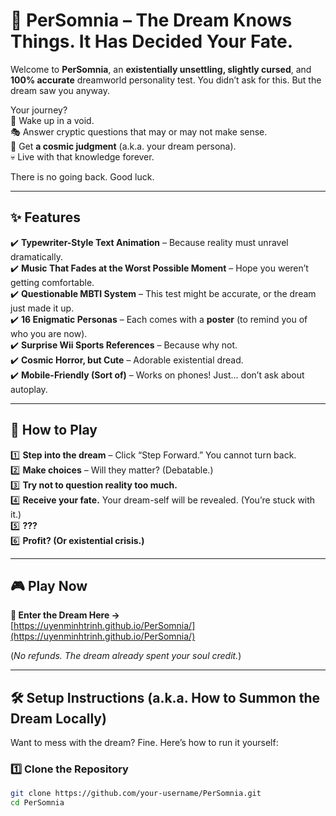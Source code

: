 # 🌙 **PerSomnia** – The Dream Knows Things. It Has Decided Your Fate.  

Welcome to **PerSomnia**, an **existentially unsettling, slightly cursed**, and **100% accurate** dreamworld personality test. You didn’t ask for this. But the dream saw you anyway.  

Your journey?  
🛌 Wake up in a void.  
🎭 Answer cryptic questions that may or may not make sense.  
🌌 Get **a cosmic judgment** (a.k.a. your dream persona).  
💀 Live with that knowledge forever.  

There is no going back. Good luck.

---

## **✨ Features**  

✔️ **Typewriter-Style Text Animation** – Because reality must unravel dramatically.  
✔️ **Music That Fades at the Worst Possible Moment** – Hope you weren’t getting comfortable.  
✔️ **Questionable MBTI System** – This test might be accurate, or the dream just made it up.  
✔️ **16 Enigmatic Personas** – Each comes with a **poster** (to remind you of who you are now).  
✔️ **Surprise Wii Sports References** – Because why not.  
✔️ **Cosmic Horror, but Cute** – Adorable existential dread.  
✔️ **Mobile-Friendly (Sort of)** – Works on phones! Just… don’t ask about autoplay.  

---

## **🚀 How to Play**  

1️⃣ **Step into the dream** – Click “Step Forward.” You cannot turn back.  
2️⃣ **Make choices** – Will they matter? (Debatable.)  
3️⃣ **Try not to question reality too much.**  
4️⃣ **Receive your fate.** Your dream-self will be revealed. (You’re stuck with it.)  
5️⃣ **???**  
6️⃣ **Profit? (Or existential crisis.)**  

---

## **🎮 Play Now**  

**🔗 Enter the Dream Here →**  
[https://uyenminhtrinh.github.io/PerSomnia/](https://uyenminhtrinh.github.io/PerSomnia/)  

(*No refunds. The dream already spent your soul credit.*)  

---

## **🛠️ Setup Instructions (a.k.a. How to Summon the Dream Locally)**  

Want to mess with the dream? Fine. Here’s how to run it yourself:  

### **1️⃣ Clone the Repository**  
```sh
git clone https://github.com/your-username/PerSomnia.git
cd PerSomnia
